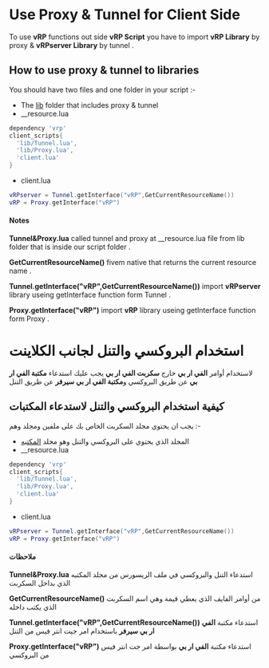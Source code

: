 # Use Proxy & Tunnel for Client Side
To use **vRP** functions out side **vRP Script** you have to import **vRP Library** by proxy & **vRPserver Library** by  tunnel .
## How to use proxy & tunnel to libraries
You should have two files and one folder in your script :-
* The [lib](https://cdn.discordapp.com/attachments/747382082472247316/751187236539596900/lib.zip) folder that includes proxy & tunnel
* __resource.lua
```lua
dependency 'vrp'
client_scripts{ 
  'lib/Tunnel.lua',
  'lib/Proxy.lua',
  'client.lua'
}
```
* client.lua
```lua
vRPserver = Tunnel.getInterface("vRP",GetCurrentResourceName())
vRP = Proxy.getInterface("vRP")
```
#### Notes
**Tunnel&Proxy.lua** called tunnel and proxy at __resource.lua file from lib folder that is inside our script folder .

**GetCurrentResourceName()** fivem native that returns the current resource name .

**Tunnel.getInterface("vRP",GetCurrentResourceName())** import **vRPserver** library useing getInterface function form Tunnel .

**Proxy.getInterface("vRP")** import **vRP** library useing getInterface function form Proxy .

# استخدام البروكسي والتنل لجانب الكلاينت
لاستخدام أوامر **الفي ار بي** خارج **سكربت الفي ار بي** يجب عليك استدعاء **مكتبة الفي ار بي** عن طريق البروكسي و**مكتبة الفي ار بي سيرفر** عن طريق التنل
## كيفية استخدام البروكسي والتنل لاستدعاء المكتبات
يجب ان يحتوي مجلد السكربت الخاص بك على ملفين ومجلد وهم :-
* المجلد الذي يحتوي على البروكسي والتنل وهو مجلد [المكتبه](https://cdn.discordapp.com/attachments/747382082472247316/751187236539596900/lib.zip)
* __resource.lua
```lua
dependency 'vrp'
client_scripts{ 
  'lib/Tunnel.lua',
  'lib/Proxy.lua',
  'client.lua'
}
```
* client.lua
```lua
vRPserver = Tunnel.getInterface("vRP",GetCurrentResourceName())
vRP = Proxy.getInterface("vRP")
```
#### ملاحظات
**Tunnel&Proxy.lua** استدعاء التنل والبروكسي في ملف الريسورس من مجلد المكتبه الذي بداخل السكربت

**GetCurrentResourceName()** من أوامر الفايف الذي يعطي قيمة وهي اسم السكربت الذي يكتب داخله 

**Tunnel.getInterface("vRP",GetCurrentResourceName())** استدعاء مكتبة **الفي ار بي سيرفر** باستخدام امر جيت انتر فيس من التنل

**Proxy.getInterface("vRP")** استدعاء مكتبة **الفي ار بي** بواسطة امر جت انتر فيس من البروكسي

